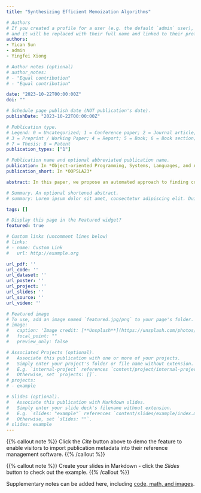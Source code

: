 ```yaml
---
title: "Synthesizing Efficient Memoization Algorithms"

# Authors
# If you created a profile for a user (e.g. the default `admin` user), write the username (folder name) here 
# and it will be replaced with their full name and linked to their profile.
authors:
- Yican Sun
- admin
- Yingfei Xiong

# Author notes (optional)
# author_notes:
# - "Equal contribution"
# - "Equal contribution"

date: "2023-10-22T00:00:00Z"
doi: ""

# Schedule page publish date (NOT publication's date).
publishDate: "2023-10-22T00:00:00Z"

# Publication type.
# Legend: 0 = Uncategorized; 1 = Conference paper; 2 = Journal article;
# 3 = Preprint / Working Paper; 4 = Report; 5 = Book; 6 = Book section;
# 7 = Thesis; 8 = Patent
publication_types: ["1"]

# Publication name and optional abbreviated publication name.
publication: In *Object-oriented Programming, Systems, Languages, and Applications* 2023
publication_short: In *OOPSLA23*

abstract: In this paper, we propose an automated approach to finding correct and efficient memoization algorithms from a given declarative specification. This problem has two major challenges (i) a memoization algorithm is too large to be handled by conventional program synthesizers; (ii) we need to guarantee the efficiency of the memoization algorithm. To address this challenge, we structure the synthesis of memoization algorithms by introducing the local objective function and the memoization partition function and reduce the synthesis task to two smaller independent program synthesis tasks. Moreover, the number of distinct outputs of the function synthesized in the second synthesis task also decides the efficiency of the synthesized memoization algorithm, and we only need to minimize the number of different output values of the synthesized function. However, the generated synthesis task is still too complex for existing synthesizers. Thus, we propose a novel synthesis algorithm that combines the deductive and inductive methods to solve these tasks. To evaluate our algorithm, we collect 42 real-world benchmarks from Leetcode, the National Olympiad in Informatics in Provinces-Junior (a national-wide algorithmic programming contest in China), and previous approaches. Our approach successfully synhesizes 39/42 problems in a reasonable time, outperforming the baselines.

# Summary. An optional shortened abstract.
# summary: Lorem ipsum dolor sit amet, consectetur adipiscing elit. Duis posuere tellus ac convallis placerat. Proin tincidunt magna sed ex sollicitudin condimentum.

tags: []

# Display this page in the Featured widget?
featured: true

# Custom links (uncomment lines below)
# links:
# - name: Custom Link
#   url: http://example.org

url_pdf: ''
url_code: ''
url_dataset: ''
url_poster: ''
url_project: ''
url_slides: ''
url_source: ''
url_video: ''

# Featured image
# To use, add an image named `featured.jpg/png` to your page's folder. 
# image:
#   caption: 'Image credit: [**Unsplash**](https://unsplash.com/photos/pLCdAaMFLTE)'
#   focal_point: ""
#   preview_only: false

# Associated Projects (optional).
#   Associate this publication with one or more of your projects.
#   Simply enter your project's folder or file name without extension.
#   E.g. `internal-project` references `content/project/internal-project/index.md`.
#   Otherwise, set `projects: []`.
# projects:
# - example

# Slides (optional).
#   Associate this publication with Markdown slides.
#   Simply enter your slide deck's filename without extension.
#   E.g. `slides: "example"` references `content/slides/example/index.md`.
#   Otherwise, set `slides: ""`.
# slides: example
---
```


{{% callout note %}}
Click the *Cite* button above to demo the feature to enable visitors to import publication metadata into their reference management software.
{{% /callout %}}

{{% callout note %}}
Create your slides in Markdown - click the *Slides* button to check out the example.
{{% /callout %}}

Supplementary notes can be added here, including [code, math, and images](https://wowchemy.com/docs/writing-markdown-latex/).

